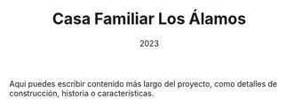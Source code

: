 ﻿---
title: Casa Familiar Los Álamos
description: Una vivienda que abraza la naturaleza tropical
date: 2023
type: residencial
location: Santiago, RD
meters: 350m²
tags: ["Residencial", "Casa", "Arquitectura"]
img:
  cover: https://images.unsplash.com/photo-1600596542815-ffad4c1539a9?ixlib=rb-4.0.3&auto=format&fit=crop&w=800&q=80
  secondary: ""
  Others: []  
---

Aquí puedes escribir contenido más largo del proyecto, como detalles de construcción, historia o características.

